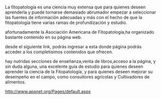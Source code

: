 La fitopatología es una ciencia muy extensa que para quienes deseen aprenderla y puede tornarse demasiado abrumador empezar a seleccionar las fuentes de información adecuadas y más con el hecho de que la fitopatología tiene varias ramas de profundización y estudio.
 
afortunadamente la Asociación Americana de Fitopatología,ha organizado bastante contenido en su página web.
 
desde el siguiente link, podrás ingresar a esta donde  página podrás acceder a los completisimos contenidos que ofrecen.
 
hay nutridas secciones de enseñanza,venta de libros,acceso a la página, y sin duda alguna, una excelente guía de estudio para quienes deseen aprender la ciencia de la Fitopatología, y para quienes deseen mejorar su desempeño en el campo, como consultores agrícolas y Cultivadores de alimentos.
 
http://www.apsnet.org/Pages/default.aspx

